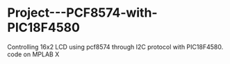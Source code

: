 # Project---PCF8574-with-PIC18F4580
Controlling 16x2 LCD using pcf8574 through I2C protocol with PIC18F4580. code on MPLAB X
